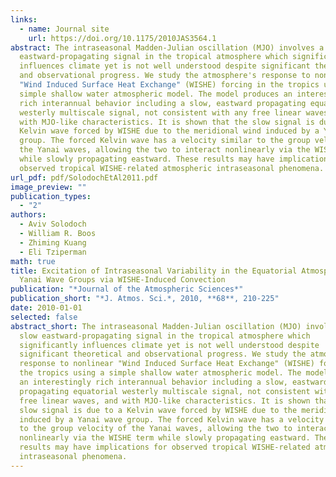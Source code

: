 ```yaml
---
links:
  - name: Journal site
    url: https://doi.org/10.1175/2010JAS3564.1
abstract: The intraseasonal Madden-Julian oscillation (MJO) involves a slow
  eastward-propagating signal in the tropical atmosphere which significantly
  influences climate yet is not well understood despite significant theoretical
  and observational progress. We study the atmosphere's response to nonlinear
  "Wind Induced Surface Heat Exchange" (WISHE) forcing in the tropics using a
  simple shallow water atmospheric model. The model produces an interestingly
  rich interannual behavior including a slow, eastward propagating equatorial
  westerly multiscale signal, not consistent with any free linear waves, and
  with MJO-like characteristics. It is shown that the slow signal is due to a
  Kelvin wave forced by WISHE due to the meridional wind induced by a Yanai wave
  group. The forced Kelvin wave has a velocity similar to the group velocity of
  the Yanai waves, allowing the two to interact nonlinearly via the WISHE term
  while slowly propagating eastward. These results may have implications for
  observed tropical WISHE-related atmospheric intraseasonal phenomena.
url_pdf: pdf/SolodochEtAl2011.pdf
image_preview: ""
publication_types:
  - "2"
authors:
  - Aviv Solodoch
  - William R. Boos
  - Zhiming Kuang
  - Eli Tziperman
math: true
title: Excitation of Intraseasonal Variability in the Equatorial Atmosphere by
  Yanai Wave Groups via WISHE-Induced Convection
publication: "*Journal of the Atmospheric Sciences*"
publication_short: "*J. Atmos. Sci.*, 2010, **68**, 210-225"
date: 2010-01-01
selected: false
abstract_short: The intraseasonal Madden-Julian oscillation (MJO) involves a
  slow eastward-propagating signal in the tropical atmosphere which
  significantly influences climate yet is not well understood despite
  significant theoretical and observational progress. We study the atmosphere's
  response to nonlinear "Wind Induced Surface Heat Exchange" (WISHE) forcing in
  the tropics using a simple shallow water atmospheric model. The model produces
  an interestingly rich interannual behavior including a slow, eastward
  propagating equatorial westerly multiscale signal, not consistent with any
  free linear waves, and with MJO-like characteristics. It is shown that the
  slow signal is due to a Kelvin wave forced by WISHE due to the meridional wind
  induced by a Yanai wave group. The forced Kelvin wave has a velocity similar
  to the group velocity of the Yanai waves, allowing the two to interact
  nonlinearly via the WISHE term while slowly propagating eastward. These
  results may have implications for observed tropical WISHE-related atmospheric
  intraseasonal phenomena.
---
```

